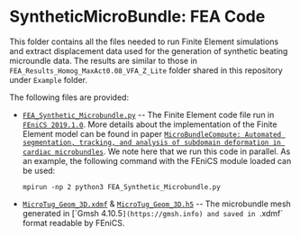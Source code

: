 # SyntheticMicroBundle: FEA Code
This folder contains all the files needed to run Finite Element simulations and extract displacement data used for the generation of synthetic beating microundle data. The results are similar to those in `FEA_Results_Homog_MaxAct0.08_VFA_Z_Lite` folder shared in this repository under `Example` folder.

The following files are provided: 

* [`FEA_Synthetic_Microbundle.py`](FEA_Synthetic_Microbundle.py) -- The Finite Element code file run in [`FEniCS 2019.1.0`](https://fenicsproject.org). More details about the implementation of the Finite Element model can be found in paper [`MicroBundleCompute: Automated segmentation, tracking, and analysis of subdomain deformation in cardiac microbundles`](https://doi.org/10.1371/journal.pone.0298863). We note here that we run this code in parallel. As an example, the following command with the FEniCS module loaded can be used:
    ```
    mpirun -np 2 python3 FEA_Synthetic_Microbundle.py
    ```

* [`MicroTug_Geom_3D.xdmf`](MicroTug_Geom_3D.xdmf) & [`MicroTug_Geom_3D.h5`](`MicroTug_Geom_3D.h5) -- The microbundle mesh generated in [`Gmsh 4.10.5`](https://gmsh.info) and saved in `.xdmf` format readable by FEniCS.
